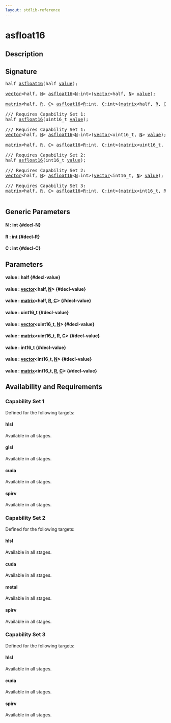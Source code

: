 ```yaml
---
layout: stdlib-reference
---
```


# asfloat16

## Description





## Signature 

<pre>
<span class="code_keyword">half</span> <a href="/stdlib-reference/global-decls/asfloat16">asfloat16</a>(<span class="code_keyword">half</span> <a href="/stdlib-reference/global-decls/asfloat16#decl-value" class="code_param">value</a>);

<a href="/stdlib-reference/types/vector/index">vector</a>&lt;<span class="code_keyword">half</span>, <a href="/stdlib-reference/types/vector/index#decl-N" class="code_var">N</a>&gt; <a href="/stdlib-reference/global-decls/asfloat16">asfloat16</a>&lt;<a href="/stdlib-reference/global-decls/asfloat16#decl-N" class="code_var">N</a>:<span class="code_keyword">int</span>&gt;(<a href="/stdlib-reference/types/vector/index">vector</a>&lt;<span class="code_keyword">half</span>, <a href="/stdlib-reference/types/vector/index#decl-N" class="code_var">N</a>&gt; <a href="/stdlib-reference/global-decls/asfloat16#decl-value" class="code_param">value</a>);

<a href="/stdlib-reference/types/matrix/index">matrix</a>&lt;<span class="code_keyword">half</span>, <a href="/stdlib-reference/types/matrix/index#decl-R" class="code_var">R</a>, <a href="/stdlib-reference/types/matrix/index#decl-C" class="code_var">C</a>&gt; <a href="/stdlib-reference/global-decls/asfloat16">asfloat16</a>&lt;<a href="/stdlib-reference/global-decls/asfloat16#decl-R" class="code_var">R</a>:<span class="code_keyword">int</span>, <a href="/stdlib-reference/global-decls/asfloat16#decl-C" class="code_var">C</a>:<span class="code_keyword">int</span>&gt;(<a href="/stdlib-reference/types/matrix/index">matrix</a>&lt;<span class="code_keyword">half</span>, <a href="/stdlib-reference/types/matrix/index#decl-R" class="code_var">R</a>, <a href="/stdlib-reference/types/matrix/index#decl-C" class="code_var">C</a>&gt; <a href="/stdlib-reference/global-decls/asfloat16#decl-value" class="code_param">value</a>);

/// Requires Capability Set 1:
<span class="code_keyword">half</span> <a href="/stdlib-reference/global-decls/asfloat16">asfloat16</a>(uint16_t <a href="/stdlib-reference/global-decls/asfloat16#decl-value" class="code_param">value</a>);

/// Requires Capability Set 1:
<a href="/stdlib-reference/types/vector/index">vector</a>&lt;<span class="code_keyword">half</span>, <a href="/stdlib-reference/types/vector/index#decl-N" class="code_var">N</a>&gt; <a href="/stdlib-reference/global-decls/asfloat16">asfloat16</a>&lt;<a href="/stdlib-reference/global-decls/asfloat16#decl-N" class="code_var">N</a>:<span class="code_keyword">int</span>&gt;(<a href="/stdlib-reference/types/vector/index">vector</a>&lt;uint16_t, <a href="/stdlib-reference/types/vector/index#decl-N" class="code_var">N</a>&gt; <a href="/stdlib-reference/global-decls/asfloat16#decl-value" class="code_param">value</a>);

<a href="/stdlib-reference/types/matrix/index">matrix</a>&lt;<span class="code_keyword">half</span>, <a href="/stdlib-reference/types/matrix/index#decl-R" class="code_var">R</a>, <a href="/stdlib-reference/types/matrix/index#decl-C" class="code_var">C</a>&gt; <a href="/stdlib-reference/global-decls/asfloat16">asfloat16</a>&lt;<a href="/stdlib-reference/global-decls/asfloat16#decl-R" class="code_var">R</a>:<span class="code_keyword">int</span>, <a href="/stdlib-reference/global-decls/asfloat16#decl-C" class="code_var">C</a>:<span class="code_keyword">int</span>&gt;(<a href="/stdlib-reference/types/matrix/index">matrix</a>&lt;uint16_t, <a href="/stdlib-reference/types/matrix/index#decl-R" class="code_var">R</a>, <a href="/stdlib-reference/types/matrix/index#decl-C" class="code_var">C</a>&gt; <a href="/stdlib-reference/global-decls/asfloat16#decl-value" class="code_param">value</a>);

/// Requires Capability Set 2:
<span class="code_keyword">half</span> <a href="/stdlib-reference/global-decls/asfloat16">asfloat16</a>(int16_t <a href="/stdlib-reference/global-decls/asfloat16#decl-value" class="code_param">value</a>);

/// Requires Capability Set 2:
<a href="/stdlib-reference/types/vector/index">vector</a>&lt;<span class="code_keyword">half</span>, <a href="/stdlib-reference/types/vector/index#decl-N" class="code_var">N</a>&gt; <a href="/stdlib-reference/global-decls/asfloat16">asfloat16</a>&lt;<a href="/stdlib-reference/global-decls/asfloat16#decl-N" class="code_var">N</a>:<span class="code_keyword">int</span>&gt;(<a href="/stdlib-reference/types/vector/index">vector</a>&lt;int16_t, <a href="/stdlib-reference/types/vector/index#decl-N" class="code_var">N</a>&gt; <a href="/stdlib-reference/global-decls/asfloat16#decl-value" class="code_param">value</a>);

/// Requires Capability Set 3:
<a href="/stdlib-reference/types/matrix/index">matrix</a>&lt;<span class="code_keyword">half</span>, <a href="/stdlib-reference/types/matrix/index#decl-R" class="code_var">R</a>, <a href="/stdlib-reference/types/matrix/index#decl-C" class="code_var">C</a>&gt; <a href="/stdlib-reference/global-decls/asfloat16">asfloat16</a>&lt;<a href="/stdlib-reference/global-decls/asfloat16#decl-R" class="code_var">R</a>:<span class="code_keyword">int</span>, <a href="/stdlib-reference/global-decls/asfloat16#decl-C" class="code_var">C</a>:<span class="code_keyword">int</span>&gt;(<a href="/stdlib-reference/types/matrix/index">matrix</a>&lt;int16_t, <a href="/stdlib-reference/types/matrix/index#decl-R" class="code_var">R</a>, <a href="/stdlib-reference/types/matrix/index#decl-C" class="code_var">C</a>&gt; <a href="/stdlib-reference/global-decls/asfloat16#decl-value" class="code_param">value</a>);

</pre>

## Generic Parameters

#### N  : int {#decl-N}
#### R  : int {#decl-R}
#### C  : int {#decl-C}

## Parameters

#### value  : half {#decl-value}
#### value  : [vector](/stdlib-reference/types/vector/index)\<half, [N](/stdlib-reference/types/vector/index#decl-N)\> {#decl-value}
#### value  : [matrix](/stdlib-reference/types/matrix/index)\<half, [R](/stdlib-reference/types/matrix/index#decl-R), [C](/stdlib-reference/types/matrix/index#decl-C)\> {#decl-value}
#### value  : uint16\_t {#decl-value}
#### value  : [vector](/stdlib-reference/types/vector/index)\<uint16\_t, [N](/stdlib-reference/types/vector/index#decl-N)\> {#decl-value}
#### value  : [matrix](/stdlib-reference/types/matrix/index)\<uint16\_t, [R](/stdlib-reference/types/matrix/index#decl-R), [C](/stdlib-reference/types/matrix/index#decl-C)\> {#decl-value}
#### value  : int16\_t {#decl-value}
#### value  : [vector](/stdlib-reference/types/vector/index)\<int16\_t, [N](/stdlib-reference/types/vector/index#decl-N)\> {#decl-value}
#### value  : [matrix](/stdlib-reference/types/matrix/index)\<int16\_t, [R](/stdlib-reference/types/matrix/index#decl-R), [C](/stdlib-reference/types/matrix/index#decl-C)\> {#decl-value}

## Availability and Requirements

### Capability Set 1

Defined for the following targets:

#### hlsl
Available in all stages.

#### glsl
Available in all stages.

#### cuda
Available in all stages.

#### spirv
Available in all stages.


### Capability Set 2

Defined for the following targets:

#### hlsl
Available in all stages.

#### cuda
Available in all stages.

#### metal
Available in all stages.

#### spirv
Available in all stages.


### Capability Set 3

Defined for the following targets:

#### hlsl
Available in all stages.

#### cuda
Available in all stages.

#### spirv
Available in all stages.



